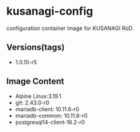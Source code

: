 # kusanagi-config

configuration container image for KUSANAGI RoD.

## Versions(tags)
- 1.0.10-r5

## Image Content
- Alpine Linux:3.19.1
- git: 2.43.0-r0
- mariadb-client: 10.11.6-r0
- mariadb-common: 10.11.6-r0
- postgresql14-client-16.2-r0

